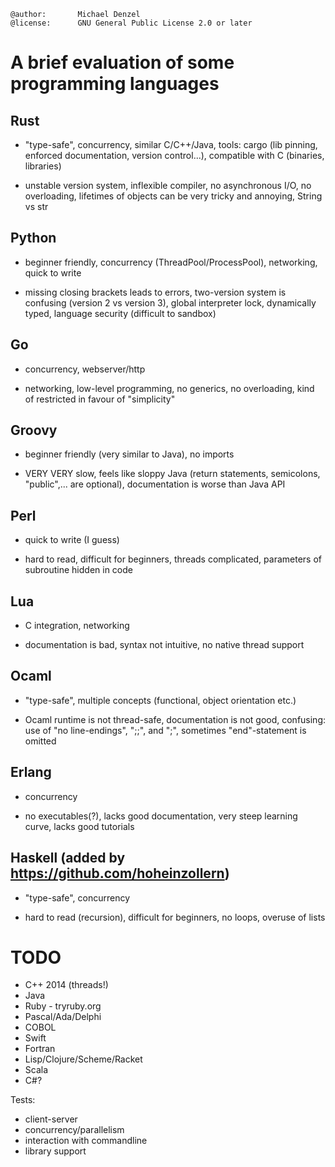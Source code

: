 ```
@author:       Michael Denzel
@license:      GNU General Public License 2.0 or later
```

# A brief evaluation of some programming languages

## Rust
+ "type-safe", concurrency, similar C/C++/Java, tools: cargo (lib pinning, enforced documentation, version control...), compatible with C (binaries, libraries)
- unstable version system, inflexible compiler, no asynchronous I/O, no overloading, lifetimes of objects can be very tricky and annoying, String vs str

## Python
+ beginner friendly, concurrency (ThreadPool/ProcessPool), networking, quick to write
- missing closing brackets leads to errors, two-version system is confusing (version 2 vs version 3), global interpreter lock, dynamically typed, language security (difficult to sandbox)

## Go
+ concurrency, webserver/http
- networking, low-level programming, no generics, no overloading, kind of restricted in favour of "simplicity"

## Groovy
+ beginner friendly (very similar to Java), no imports
- VERY VERY slow, feels like sloppy Java (return statements, semicolons, "public",... are optional), documentation is worse than Java API

## Perl
+ quick to write (I guess)
- hard to read, difficult for beginners, threads complicated, parameters of subroutine hidden in code

## Lua
+ C integration, networking
- documentation is bad, syntax not intuitive, no native thread support

## Ocaml
+ "type-safe", multiple concepts (functional, object orientation etc.)
- Ocaml runtime is not thread-safe, documentation is not good, confusing: use of "no line-endings", ";;", and ";", sometimes "end"-statement is omitted

## Erlang
+ concurrency
- no executables(?), lacks good documentation, very steep learning curve,
  lacks good tutorials

## Haskell (added by https://github.com/hoheinzollern)
+ "type-safe", concurrency
- hard to read (recursion), difficult for beginners, no loops, overuse of lists



# TODO
- C++ 2014 (threads!)
- Java
- Ruby - tryruby.org
- Pascal/Ada/Delphi
- COBOL
- Swift
- Fortran
- Lisp/Clojure/Scheme/Racket
- Scala
- C#?

Tests:

- client-server
- concurrency/parallelism
- interaction with commandline
- library support
